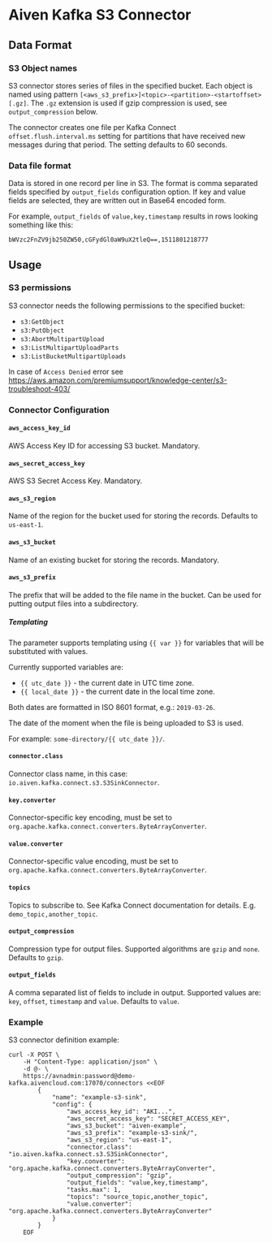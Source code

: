 # Aiven Kafka S3 Connector

## Data Format

### S3 Object names

S3 connector stores series of files in the specified bucket. Each object is named using pattern `[<aws_s3_prefix>]<topic>-<partition>-<startoffset>[.gz]`. The `.gz` extension is used if gzip compression is used, see `output_compression` below.

The connector creates one file per Kafka Connect `offset.flush.interval.ms` setting for partitions that have received new messages during that period. The setting defaults to 60 seconds.

### Data file format

Data is stored in one record per line in S3. The format is comma separated fields specified by `output_fields` configuration option. If key and value fields are selected, they are written out in Base64 encoded form.

For example, `output_fields` of `value,key,timestamp` results in rows looking something like this:

```
bWVzc2FnZV9jb250ZW50,cGFydGl0aW9uX2tleQ==,1511801218777
```

## Usage

### S3 permissions

S3 connector needs the following permissions to the specified bucket:

* ``s3:GetObject``
* ``s3:PutObject``
* ``s3:AbortMultipartUpload``
* ``s3:ListMultipartUploadParts``
* ``s3:ListBucketMultipartUploads``

In case of ``Access Denied`` error see https://aws.amazon.com/premiumsupport/knowledge-center/s3-troubleshoot-403/

### Connector Configuration

#### `aws_access_key_id`

AWS Access Key ID for accessing S3 bucket. Mandatory.

#### `aws_secret_access_key`

AWS S3 Secret Access Key. Mandatory.

#### `aws_s3_region`

Name of the region for the bucket used for storing the records. Defaults to `us-east-1`.

#### `aws_s3_bucket`

Name of an existing bucket for storing the records. Mandatory.

#### `aws_s3_prefix`

The prefix that will be added to the file name in the bucket.
Can be used for putting output files into a subdirectory.

##### Templating

The parameter supports templating using `{{ var }}` for variables that will be substituted with values.

Currently supported variables are:
- `{{ utc_date }}` - the current date in UTC time zone.
- `{{ local_date }}` - the current date in the local time zone.

Both dates are formatted in ISO 8601 format, e.g.: `2019-03-26`.

The date of the moment when the file is being uploaded to S3 is used.

For example: `some-directory/{{ utc_date }}/`.

#### `connector.class`

Connector class name, in this case: `io.aiven.kafka.connect.s3.S3SinkConnector`.

#### `key.converter`

Connector-specific key encoding, must be set to `org.apache.kafka.connect.converters.ByteArrayConverter`.

#### `value.converter`

Connector-specific value encoding, must be set to `org.apache.kafka.connect.converters.ByteArrayConverter`.

#### `topics`

Topics to subscribe to. See Kafka Connect documentation for details. E.g. `demo_topic,another_topic`.

#### `output_compression`

Compression type for output files. Supported algorithms are `gzip` and `none`. Defaults to `gzip`.

#### `output_fields`

A comma separated list of fields to include in output. Supported values are: `key`, `offset`, `timestamp` and `value`. Defaults to `value`.

### Example

S3 connector definition example:

```
curl -X POST \
    -H "Content-Type: application/json" \
    -d @- \
    https://avnadmin:password@demo-kafka.aivencloud.com:17070/connectors <<EOF
        {
            "name": "example-s3-sink",
            "config": {
                "aws_access_key_id": "AKI...",
                "aws_secret_access_key": "SECRET_ACCESS_KEY",
                "aws_s3_bucket": "aiven-example",
                "aws_s3_prefix": "example-s3-sink/",
                "aws_s3_region": "us-east-1",
                "connector.class": "io.aiven.kafka.connect.s3.S3SinkConnector",
                "key.converter": "org.apache.kafka.connect.converters.ByteArrayConverter",
                "output_compression": "gzip",
                "output_fields": "value,key,timestamp",
                "tasks.max": 1,
                "topics": "source_topic,another_topic",
                "value.converter": "org.apache.kafka.connect.converters.ByteArrayConverter"
            }
        }
    EOF
```
